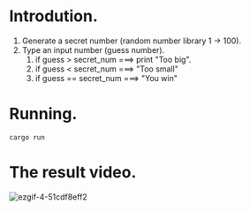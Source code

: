 # Introdution.
1. Generate a secret number (random number library 1 -> 100).
2. Type an input number (guess number).
   1. if guess > secret_num ===> print "Too big".
   2. if guess < secret_num ===> "Too small"
   3. if guess == secret_num ===> "You win"

# Running.

```
cargo run
```
  
# The result video.

![ezgif-4-51cdf8eff2](https://github.com/quangtn266/RustPractices/assets/50879191/57b31995-a7b7-4f2b-8ec3-5548868c8c74)
